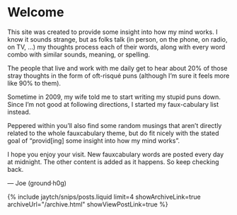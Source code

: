 # Welcome

This site was created to provide some insight into how my mind works. I know it sounds strange, but as folks talk (in person, on the phone, on radio, on TV, …) my thoughts process each of their words, along with every word combo with similar sounds, meaning, or spelling.

The people that live and work with me daily get to hear about 20% of those stray thoughts in the form of oft-risqué puns (although I’m sure it feels more like 90% to them).

Sometime in 2009, my wife told me to start writing my stupid puns down. Since I’m not good at following directions, I started my faux-cabulary list instead.

Peppered within you’ll also find some random musings that aren’t directly related to the whole fauxcabulary theme, but do fit nicely with the stated goal of “provid[ing] some insight into how my mind works”.

I hope you enjoy your visit. New fauxcabulary words are posted every day at midnight. The other content is added as it happens. So keep checking back.

&mdash; Joe
(ground&middot;h0g)

{% include jaytch/snips/posts.liquid limit=4 showArchiveLink=true archiveUrl="/archive.html" showViewPostLink=true %}